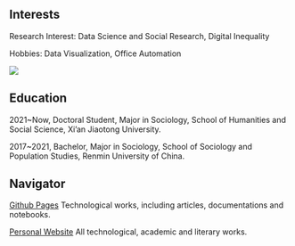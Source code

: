 ## Interests

Research Interest: Data Science and Social Research, Digital Inequality

Hobbies: Data Visualization, Office Automation

<img align="center" src="https://github-readme-stats.vercel.app/api/top-langs/?username=hedaozi&layout=compact&langs_count=4">

## Education

2021~Now, Doctoral Student, Major in Sociology, School of Humanities and Social Science, Xi’an Jiaotong University.

2017~2021, Bachelor, Major in Sociology, School of Sociology and Population Studies, Renmin University of China.

## Navigator

[Github Pages](https://hedaozi.github.io/) Technological works, including articles, documentations and notebooks.

[Personal Website](https://hedaozi.com/) All technological, academic and literary works.

